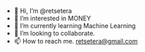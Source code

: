 - 👋 Hi, I’m @retsetera
- 👀 I’m interested in MONEY
- 🌱 I’m currently learning Machine Learning
- 💞️ I’m looking to collaborate.
- 📫 How to reach me. retsetera@gmail.com

<!---
retsetera/retsetera is a ✨ special ✨ repository because its `README.md` (this file) appears on your GitHub profile.
You can click the Preview link to take a look at your changes.
--->
